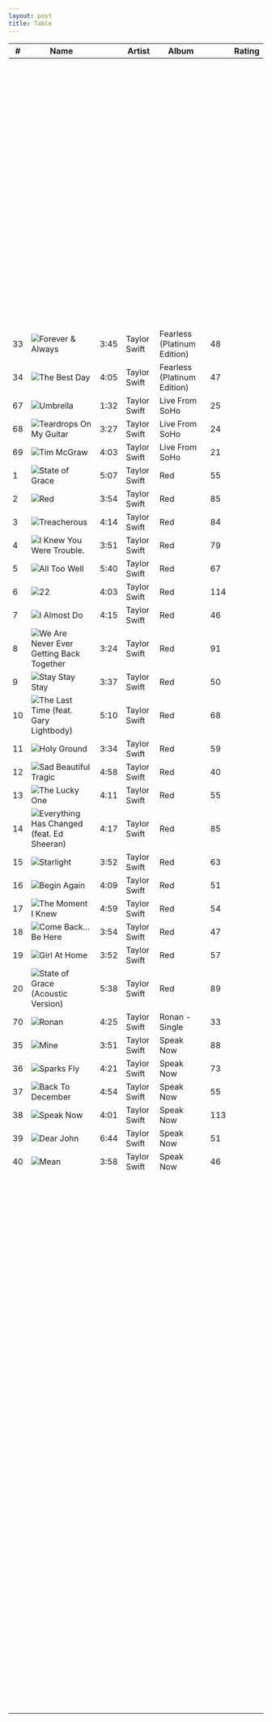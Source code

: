 ```yaml
---
layout: post
title: Table
---
```


<div class="playlist-songlist"><table class="song-table" data-type="pl" data-id="AMaBXyl9xlXU2As9Y51Dk1FcpURtA1lnkq5JJbpeuI4-XjheRjIb0OznCGaq-ioOC4GslZMDsjQeWTeZxw3bLVCchnKKtwbxYQ%3D%3D" data-options="{&quot;jX&quot;:false,&quot;hg&quot;:0,&quot;EJ&quot;:false,&quot;Dw&quot;:false,&quot;vJ&quot;:&quot;&quot;,&quot;Hw&quot;:false,&quot;YX&quot;:false,&quot;Td&quot;:&quot;&quot;,&quot;WJ&quot;:false,&quot;Ks&quot;:false,&quot;Fw&quot;:false,&quot;hK&quot;:false,&quot;iK&quot;:false,&quot;cX&quot;:true,&quot;vB&quot;:false,&quot;$e&quot;:false,&quot;Bl&quot;:false,&quot;Dn&quot;:false,&quot;KJ&quot;:false,&quot;eK&quot;:true,&quot;SW&quot;:false}"><thead><tr class="header-row"><th data-col="index" class="">#<div class="sort-icon"></div></th><th data-col="title" class="">Name<div class="sort-icon"></div></th><th data-col="duration" title="Duration" class=""><div class="icon" alt="Duration"></div><div class="sort-icon"></div></th><th data-col="artist" class="">Artist<div class="sort-icon"></div></th><th data-col="album" class="ascending">Album<div class="sort-icon"></div></th><th data-col="play-count" title="Play count" class=""><div class="icon" alt="Play count"></div><div class="sort-icon"></div></th><th data-col="rating" class="">Rating<div class="sort-icon"></div></th></tr></thead><tbody data-count="71" data-start-index="13" data-end-index="45"><tr class="vl-placeholder" style="height: 533px;"><td style="height: 533px;">&nbsp;</td></tr><tr class="song-row " data-id="45656078-c06c-3e36-90fa-c5e553562777" data-subscription-links="true" data-index="13"><td data-col="index"><span class="content">33</span></td><td data-col="title"><div class="title-right-items"><div class="hover-button" data-id="menu"></div></div><span class="content fade-out tooltip"><img src="//lh6.googleusercontent.com/2cEOIRC8i1HNY_pI1wUIG8WGrxrjRuN4nG1wLa67d8nVU4ri5z-5PvOozH6e=s40-e100-c">Forever &amp; Always</span></td><td data-col="duration">3:45</td><td data-col="artist" data-matched-id="A4saifqiazru565jhrrm6d72jaa"><span class="content fade-out tooltip"><span class="text">Taylor Swift</span></span></td><td data-col="album" data-album-artist="Taylor Swift" data-matched-id="B4yhq23vppp3hrjgfbq3rz47zfy"><span class="content fade-out tooltip"><span class="text">Fearless (Platinum Edition)</span></span></td><td data-col="play-count">48</td><td data-col="rating" data-rating="5" class="stars">&nbsp;</td></tr><tr class="song-row " data-id="b8c87ee1-a95d-345e-9644-ecbd1f5e6b17" data-subscription-links="true" data-index="14"><td data-col="index"><span class="content">34</span></td><td data-col="title"><div class="title-right-items"><div class="hover-button" data-id="menu"></div></div><span class="content fade-out tooltip"><img src="//lh6.googleusercontent.com/2cEOIRC8i1HNY_pI1wUIG8WGrxrjRuN4nG1wLa67d8nVU4ri5z-5PvOozH6e=s40-e100-c">The Best Day</span></td><td data-col="duration">4:05</td><td data-col="artist" data-matched-id="A4saifqiazru565jhrrm6d72jaa"><span class="content fade-out tooltip"><span class="text">Taylor Swift</span></span></td><td data-col="album" data-album-artist="Taylor Swift" data-matched-id="B4yhq23vppp3hrjgfbq3rz47zfy"><span class="content fade-out tooltip"><span class="text">Fearless (Platinum Edition)</span></span></td><td data-col="play-count">47</td><td data-col="rating" data-rating="4" class="stars">&nbsp;</td></tr><tr class="song-row " data-id="dff63e63-cb11-32aa-8daf-feb8a4fac8cf" data-subscription-links="true" data-index="15"><td data-col="index"><span class="content">67</span></td><td data-col="title"><div class="title-right-items"><div class="hover-button" data-id="menu"></div></div><span class="content fade-out tooltip"><img src="//lh5.googleusercontent.com/rkziAsDd9QlUON3de-BHOsPr-09LNSxYgUPsXxirnkCVndb90yCy9nxDv1ht=s40-e100-c">Umbrella</span></td><td data-col="duration">1:32</td><td data-col="artist" data-matched-id="A4saifqiazru565jhrrm6d72jaa"><span class="content fade-out tooltip"><span class="text">Taylor Swift</span></span></td><td data-col="album" data-album-artist="Taylor Swift"><span class="content fade-out tooltip"><span class="text">Live From SoHo</span></span></td><td data-col="play-count">25</td><td data-col="rating" data-rating="5" class="stars">&nbsp;</td></tr><tr class="song-row " data-id="c08856af-f084-3962-9567-f30ec7db37a3" data-subscription-links="true" data-index="16"><td data-col="index"><span class="content">68</span></td><td data-col="title"><div class="title-right-items"><div class="hover-button" data-id="menu"></div></div><span class="content fade-out tooltip"><img src="//lh5.googleusercontent.com/rkziAsDd9QlUON3de-BHOsPr-09LNSxYgUPsXxirnkCVndb90yCy9nxDv1ht=s40-e100-c">Teardrops On My Guitar</span></td><td data-col="duration">3:27</td><td data-col="artist" data-matched-id="A4saifqiazru565jhrrm6d72jaa"><span class="content fade-out tooltip"><span class="text">Taylor Swift</span></span></td><td data-col="album" data-album-artist="Taylor Swift"><span class="content fade-out tooltip"><span class="text">Live From SoHo</span></span></td><td data-col="play-count">24</td><td data-col="rating" data-rating="4" class="stars">&nbsp;</td></tr><tr class="song-row " data-id="1ce54301-e0a0-31ed-81be-f56a6ece4464" data-subscription-links="true" data-index="17"><td data-col="index"><span class="content">69</span></td><td data-col="title"><div class="title-right-items"><div class="hover-button" data-id="menu"></div></div><span class="content fade-out tooltip"><img src="//lh5.googleusercontent.com/rkziAsDd9QlUON3de-BHOsPr-09LNSxYgUPsXxirnkCVndb90yCy9nxDv1ht=s40-e100-c">Tim McGraw</span></td><td data-col="duration">4:03</td><td data-col="artist" data-matched-id="A4saifqiazru565jhrrm6d72jaa"><span class="content fade-out tooltip"><span class="text">Taylor Swift</span></span></td><td data-col="album" data-album-artist="Taylor Swift"><span class="content fade-out tooltip"><span class="text">Live From SoHo</span></span></td><td data-col="play-count">21</td><td data-col="rating" data-rating="5" class="stars">&nbsp;</td></tr><tr class="song-row " data-id="7aecb70c-3cdf-3493-b22e-12c6f3e772df" data-subscription-links="true" data-index="18"><td data-col="index"><span class="content">1</span></td><td data-col="title"><div class="title-right-items"><div class="hover-button" data-id="menu"></div></div><span class="content fade-out tooltip"><img src="//lh5.googleusercontent.com/ZDky-Q1bfznKgU6TECCfXZA_sLr7bQ8lRKhYrLvq_Cg62BedNZvwA80Hh4U=s40-e100-c">State of Grace</span></td><td data-col="duration">5:07</td><td data-col="artist" data-matched-id="A4saifqiazru565jhrrm6d72jaa"><span class="content fade-out tooltip"><span class="text">Taylor Swift</span></span></td><td data-col="album" data-album-artist="Taylor Swift" data-matched-id="B7yspn236ruvvc36wnacr76lkwi"><span class="content fade-out tooltip"><span class="text">Red</span></span></td><td data-col="play-count">55</td><td data-col="rating" data-rating="4" class="stars">&nbsp;</td></tr><tr class="song-row " data-id="cccf1b09-378d-3c7a-8e4d-2e8f19d25786" data-subscription-links="true" data-index="19"><td data-col="index"><span class="content">2</span></td><td data-col="title"><div class="title-right-items"><div class="hover-button" data-id="menu"></div></div><span class="content fade-out tooltip"><img src="//lh4.googleusercontent.com/F2x7eaLhSyiG7_gip0_bF5U98l45amL4DZ7tMVzqX6H3UdfkG3uiz5ul0A=s40-e100-c">Red</span></td><td data-col="duration">3:54</td><td data-col="artist" data-matched-id="A4saifqiazru565jhrrm6d72jaa"><span class="content fade-out tooltip"><span class="text">Taylor Swift</span></span></td><td data-col="album" data-album-artist="Taylor Swift" data-matched-id="B7yspn236ruvvc36wnacr76lkwi"><span class="content fade-out tooltip"><span class="text">Red</span></span></td><td data-col="play-count">85</td><td data-col="rating" data-rating="5" class="stars">&nbsp;</td></tr><tr class="song-row " data-id="758f4e5e-62d6-3848-a10a-7a2987574dac" data-subscription-links="true" data-index="20"><td data-col="index"><span class="content">3</span></td><td data-col="title"><div class="title-right-items"><div class="hover-button" data-id="menu"></div></div><span class="content fade-out tooltip"><img src="//lh5.googleusercontent.com/ZDky-Q1bfznKgU6TECCfXZA_sLr7bQ8lRKhYrLvq_Cg62BedNZvwA80Hh4U=s40-e100-c">Treacherous</span></td><td data-col="duration">4:14</td><td data-col="artist"><span class="content fade-out tooltip"><span class="text">Taylor Swift</span></span></td><td data-col="album" data-album-artist="Taylor Swift"><span class="content fade-out tooltip"><span class="text">Red</span></span></td><td data-col="play-count">84</td><td data-col="rating" data-rating="4" class="stars">&nbsp;</td></tr><tr class="song-row " data-id="26694c29-8742-3869-8970-4d1300e41cb8" data-subscription-links="true" data-index="21"><td data-col="index"><span class="content">4</span></td><td data-col="title"><div class="title-right-items"><div class="hover-button" data-id="menu"></div></div><span class="content fade-out tooltip"><img src="//lh5.googleusercontent.com/ZDky-Q1bfznKgU6TECCfXZA_sLr7bQ8lRKhYrLvq_Cg62BedNZvwA80Hh4U=s40-e100-c">I Knew You Were Trouble.</span></td><td data-col="duration">3:51</td><td data-col="artist" data-matched-id="A4saifqiazru565jhrrm6d72jaa"><span class="content fade-out tooltip"><span class="text">Taylor Swift</span></span></td><td data-col="album" data-album-artist="Taylor Swift" data-matched-id="B7yspn236ruvvc36wnacr76lkwi"><span class="content fade-out tooltip"><span class="text">Red</span></span></td><td data-col="play-count">79</td><td data-col="rating" data-rating="4" class="stars">&nbsp;</td></tr><tr class="song-row " data-id="057da86b-ec45-3fca-8b35-647903434b43" data-subscription-links="true" data-index="22"><td data-col="index"><span class="content">5</span></td><td data-col="title"><div class="title-right-items"><div class="hover-button" data-id="menu"></div></div><span class="content fade-out tooltip"><img src="//lh5.googleusercontent.com/ZDky-Q1bfznKgU6TECCfXZA_sLr7bQ8lRKhYrLvq_Cg62BedNZvwA80Hh4U=s40-e100-c">All Too Well</span></td><td data-col="duration">5:40</td><td data-col="artist" data-matched-id="A4saifqiazru565jhrrm6d72jaa"><span class="content fade-out tooltip"><span class="text">Taylor Swift</span></span></td><td data-col="album" data-album-artist="Taylor Swift"><span class="content fade-out tooltip"><span class="text">Red</span></span></td><td data-col="play-count">67</td><td data-col="rating" data-rating="5" class="stars">&nbsp;</td></tr><tr class="song-row" data-id="432e6183-a24e-3c22-8b58-5b3d6846793b" data-subscription-links="true" data-index="23"><td data-col="index"><span class="content">6</span></td><td data-col="title"><div class="title-right-items"><div class="hover-button" data-id="menu"></div></div><span class="content fade-out tooltip"><img src="//lh5.googleusercontent.com/ZDky-Q1bfznKgU6TECCfXZA_sLr7bQ8lRKhYrLvq_Cg62BedNZvwA80Hh4U=s40-e100-c">22</span></td><td data-col="duration">4:03</td><td data-col="artist" data-matched-id="A4saifqiazru565jhrrm6d72jaa"><span class="content fade-out tooltip"><span class="text">Taylor Swift</span></span></td><td data-col="album" data-album-artist="Taylor Swift" data-matched-id="B7yspn236ruvvc36wnacr76lkwi"><span class="content fade-out tooltip"><span class="text">Red</span></span></td><td data-col="play-count">114</td><td data-col="rating" data-rating="5" class="stars">&nbsp;</td></tr><tr class="song-row " data-id="77dcefd2-7e08-3401-967a-d29ba4b802b2" data-subscription-links="true" data-index="24"><td data-col="index"><span class="content">7</span></td><td data-col="title"><div class="title-right-items"><div class="hover-button" data-id="menu"></div></div><span class="content fade-out tooltip"><img src="//lh5.googleusercontent.com/ZDky-Q1bfznKgU6TECCfXZA_sLr7bQ8lRKhYrLvq_Cg62BedNZvwA80Hh4U=s40-e100-c">I Almost Do</span></td><td data-col="duration">4:15</td><td data-col="artist" data-matched-id="A4saifqiazru565jhrrm6d72jaa"><span class="content fade-out tooltip"><span class="text">Taylor Swift</span></span></td><td data-col="album" data-album-artist="Taylor Swift" data-matched-id="B7yspn236ruvvc36wnacr76lkwi"><span class="content fade-out tooltip"><span class="text">Red</span></span></td><td data-col="play-count">46</td><td data-col="rating" data-rating="4" class="stars">&nbsp;</td></tr><tr class="song-row " data-id="f975a25b-65e6-3a8c-962a-febcf4e34584" data-subscription-links="true" data-index="25"><td data-col="index"><span class="content">8</span></td><td data-col="title"><div class="title-right-items"><div class="hover-button" data-id="menu"></div></div><span class="content fade-out tooltip"><img src="//lh5.googleusercontent.com/ZDky-Q1bfznKgU6TECCfXZA_sLr7bQ8lRKhYrLvq_Cg62BedNZvwA80Hh4U=s40-e100-c">We Are Never Ever Getting Back Together</span></td><td data-col="duration">3:24</td><td data-col="artist" data-matched-id="A4saifqiazru565jhrrm6d72jaa"><span class="content fade-out tooltip"><span class="text">Taylor Swift</span></span></td><td data-col="album" data-album-artist="Taylor Swift" data-matched-id="B7yspn236ruvvc36wnacr76lkwi"><span class="content fade-out tooltip"><span class="text">Red</span></span></td><td data-col="play-count">91</td><td data-col="rating" data-rating="5" class="stars">&nbsp;</td></tr><tr class="song-row " data-id="ffde1e50-779d-30a9-9ede-100025309811" data-subscription-links="true" data-index="26"><td data-col="index"><span class="content">9</span></td><td data-col="title"><div class="title-right-items"><div class="hover-button" data-id="menu"></div></div><span class="content fade-out tooltip"><img src="//lh5.googleusercontent.com/ZDky-Q1bfznKgU6TECCfXZA_sLr7bQ8lRKhYrLvq_Cg62BedNZvwA80Hh4U=s40-e100-c">Stay Stay Stay</span></td><td data-col="duration">3:37</td><td data-col="artist" data-matched-id="A4saifqiazru565jhrrm6d72jaa"><span class="content fade-out tooltip"><span class="text">Taylor Swift</span></span></td><td data-col="album" data-album-artist="Taylor Swift" data-matched-id="B7yspn236ruvvc36wnacr76lkwi"><span class="content fade-out tooltip"><span class="text">Red</span></span></td><td data-col="play-count">50</td><td data-col="rating" data-rating="4" class="stars">&nbsp;</td></tr><tr class="song-row " data-id="f265a666-c812-3a54-9013-c27c4c8894fd" data-subscription-links="true" data-index="27"><td data-col="index"><span class="content">10</span></td><td data-col="title"><div class="title-right-items"><div class="hover-button" data-id="menu"></div></div><span class="content fade-out tooltip"><img src="//lh5.googleusercontent.com/ZDky-Q1bfznKgU6TECCfXZA_sLr7bQ8lRKhYrLvq_Cg62BedNZvwA80Hh4U=s40-e100-c">The Last Time (feat. Gary Lightbody)</span></td><td data-col="duration">5:10</td><td data-col="artist" data-matched-id="A4saifqiazru565jhrrm6d72jaa"><span class="content fade-out tooltip"><span class="text">Taylor Swift</span></span></td><td data-col="album" data-album-artist="Taylor Swift" data-matched-id="B7yspn236ruvvc36wnacr76lkwi"><span class="content fade-out tooltip"><span class="text">Red</span></span></td><td data-col="play-count">68</td><td data-col="rating" data-rating="5" class="stars">&nbsp;</td></tr><tr class="song-row " data-id="c715c121-eaa4-3ceb-8182-a0b5a7035c2e" data-subscription-links="true" data-index="28"><td data-col="index"><span class="content">11</span></td><td data-col="title"><div class="title-right-items"><div class="hover-button" data-id="menu"></div></div><span class="content fade-out tooltip"><img src="//lh5.googleusercontent.com/ZDky-Q1bfznKgU6TECCfXZA_sLr7bQ8lRKhYrLvq_Cg62BedNZvwA80Hh4U=s40-e100-c">Holy Ground</span></td><td data-col="duration">3:34</td><td data-col="artist" data-matched-id="A4saifqiazru565jhrrm6d72jaa"><span class="content fade-out tooltip"><span class="text">Taylor Swift</span></span></td><td data-col="album" data-album-artist="Taylor Swift" data-matched-id="B7yspn236ruvvc36wnacr76lkwi"><span class="content fade-out tooltip"><span class="text">Red</span></span></td><td data-col="play-count">59</td><td data-col="rating" data-rating="4" class="stars">&nbsp;</td></tr><tr class="song-row currently-playing" data-id="6d581187-52cc-3eea-8d44-8ef1c9aab37a" data-subscription-links="true" data-index="29"><td data-col="index"><span class="content">12<div class="song-indicator" data-playback-status="playing"></div></span></td><td data-col="title"><div class="title-right-items"><div class="hover-button" data-id="menu"></div></div><span class="content fade-out tooltip"><img src="//lh5.googleusercontent.com/ZDky-Q1bfznKgU6TECCfXZA_sLr7bQ8lRKhYrLvq_Cg62BedNZvwA80Hh4U=s40-e100-c">Sad Beautiful Tragic</span></td><td data-col="duration">4:58</td><td data-col="artist" data-matched-id="A4saifqiazru565jhrrm6d72jaa"><span class="content fade-out tooltip"><span class="text">Taylor Swift</span></span></td><td data-col="album" data-album-artist="Taylor Swift"><span class="content fade-out tooltip"><span class="text">Red</span></span></td><td data-col="play-count">40</td><td data-col="rating" data-rating="4" class="stars">&nbsp;</td></tr><tr class="song-row " data-id="e24f8b13-4ee4-3de8-9949-ad78b1f5a396" data-subscription-links="true" data-index="30"><td data-col="index"><span class="content">13</span></td><td data-col="title"><div class="title-right-items"><div class="hover-button" data-id="menu"></div></div><span class="content fade-out tooltip"><img src="//lh5.googleusercontent.com/ZDky-Q1bfznKgU6TECCfXZA_sLr7bQ8lRKhYrLvq_Cg62BedNZvwA80Hh4U=s40-e100-c">The Lucky One</span></td><td data-col="duration">4:11</td><td data-col="artist" data-matched-id="A4saifqiazru565jhrrm6d72jaa"><span class="content fade-out tooltip"><span class="text">Taylor Swift</span></span></td><td data-col="album" data-album-artist="Taylor Swift"><span class="content fade-out tooltip"><span class="text">Red</span></span></td><td data-col="play-count">55</td><td data-col="rating" data-rating="4" class="stars">&nbsp;</td></tr><tr class="song-row " data-id="0fe349d5-a755-3121-a290-d000f8398a85" data-subscription-links="true" data-index="31"><td data-col="index"><span class="content">14</span></td><td data-col="title"><div class="title-right-items"><div class="hover-button" data-id="menu"></div></div><span class="content fade-out tooltip"><img src="//lh5.googleusercontent.com/ZDky-Q1bfznKgU6TECCfXZA_sLr7bQ8lRKhYrLvq_Cg62BedNZvwA80Hh4U=s40-e100-c">Everything Has Changed (feat. Ed Sheeran)</span></td><td data-col="duration">4:17</td><td data-col="artist"><span class="content fade-out tooltip"><span class="text">Taylor Swift</span></span></td><td data-col="album" data-album-artist="Taylor Swift"><span class="content fade-out tooltip"><span class="text">Red</span></span></td><td data-col="play-count">85</td><td data-col="rating" data-rating="5" class="stars">&nbsp;</td></tr><tr class="song-row " data-id="aea7a0ae-0b9f-3a8f-9b58-149ab0b51036" data-subscription-links="true" data-index="32"><td data-col="index"><span class="content">15</span></td><td data-col="title"><div class="title-right-items"><div class="hover-button" data-id="menu"></div></div><span class="content fade-out tooltip"><img src="//lh5.googleusercontent.com/ZDky-Q1bfznKgU6TECCfXZA_sLr7bQ8lRKhYrLvq_Cg62BedNZvwA80Hh4U=s40-e100-c">Starlight</span></td><td data-col="duration">3:52</td><td data-col="artist"><span class="content fade-out tooltip"><span class="text">Taylor Swift</span></span></td><td data-col="album" data-album-artist="Taylor Swift"><span class="content fade-out tooltip"><span class="text">Red</span></span></td><td data-col="play-count">63</td><td data-col="rating" data-rating="4" class="stars">&nbsp;</td></tr><tr class="song-row" data-id="c2cc4860-ba1e-3a9f-9bc3-847ccdbed228" data-subscription-links="true" data-index="33"><td data-col="index"><span class="content">16</span></td><td data-col="title"><div class="title-right-items"><div class="hover-button" data-id="menu"></div></div><span class="content fade-out tooltip"><img src="//lh5.googleusercontent.com/ZDky-Q1bfznKgU6TECCfXZA_sLr7bQ8lRKhYrLvq_Cg62BedNZvwA80Hh4U=s40-e100-c">Begin Again</span></td><td data-col="duration">4:09</td><td data-col="artist" data-matched-id="A4saifqiazru565jhrrm6d72jaa"><span class="content fade-out tooltip"><span class="text">Taylor Swift</span></span></td><td data-col="album" data-album-artist="Taylor Swift"><span class="content fade-out tooltip"><span class="text">Red</span></span></td><td data-col="play-count">51</td><td data-col="rating" data-rating="4" class="stars">&nbsp;</td></tr><tr class="song-row" data-id="78887748-221f-3862-9b5a-1730d7e54ff0" data-subscription-links="true" data-index="34"><td data-col="index"><span class="content">17</span></td><td data-col="title"><div class="title-right-items"><div class="hover-button" data-id="menu"></div></div><span class="content fade-out tooltip"><img src="//lh5.googleusercontent.com/ZDky-Q1bfznKgU6TECCfXZA_sLr7bQ8lRKhYrLvq_Cg62BedNZvwA80Hh4U=s40-e100-c">The Moment I Knew</span></td><td data-col="duration">4:59</td><td data-col="artist"><span class="content fade-out tooltip"><span class="text">Taylor Swift</span></span></td><td data-col="album" data-album-artist="Taylor Swift"><span class="content fade-out tooltip"><span class="text">Red</span></span></td><td data-col="play-count">54</td><td data-col="rating" data-rating="4" class="stars">&nbsp;</td></tr><tr class="song-row " data-id="189f59da-b073-38f8-b8f2-398825da4ed1" data-subscription-links="true" data-index="35"><td data-col="index"><span class="content">18</span></td><td data-col="title"><div class="title-right-items"><div class="hover-button" data-id="menu"></div></div><span class="content fade-out tooltip"><img src="//lh5.googleusercontent.com/ZDky-Q1bfznKgU6TECCfXZA_sLr7bQ8lRKhYrLvq_Cg62BedNZvwA80Hh4U=s40-e100-c">Come Back... Be Here</span></td><td data-col="duration">3:54</td><td data-col="artist" data-matched-id="A4saifqiazru565jhrrm6d72jaa"><span class="content fade-out tooltip"><span class="text">Taylor Swift</span></span></td><td data-col="album" data-album-artist="Taylor Swift"><span class="content fade-out tooltip"><span class="text">Red</span></span></td><td data-col="play-count">47</td><td data-col="rating" data-rating="5" class="stars">&nbsp;</td></tr><tr class="song-row " data-id="124da40b-074d-3080-ae5e-78b461f836c2" data-subscription-links="true" data-index="36"><td data-col="index"><span class="content">19</span></td><td data-col="title"><div class="title-right-items"><div class="hover-button" data-id="menu"></div></div><span class="content fade-out tooltip"><img src="//lh5.googleusercontent.com/ZDky-Q1bfznKgU6TECCfXZA_sLr7bQ8lRKhYrLvq_Cg62BedNZvwA80Hh4U=s40-e100-c">Girl At Home</span></td><td data-col="duration">3:52</td><td data-col="artist" data-matched-id="A4saifqiazru565jhrrm6d72jaa"><span class="content fade-out tooltip"><span class="text">Taylor Swift</span></span></td><td data-col="album" data-album-artist="Taylor Swift"><span class="content fade-out tooltip"><span class="text">Red</span></span></td><td data-col="play-count">57</td><td data-col="rating" data-rating="5" class="stars">&nbsp;</td></tr><tr class="song-row " data-id="d7a08500-356b-325b-a867-726d5b2fe3b7" data-subscription-links="true" data-index="37"><td data-col="index"><span class="content">20</span></td><td data-col="title"><div class="title-right-items"><div class="hover-button" data-id="menu"></div></div><span class="content fade-out tooltip"><img src="//lh5.googleusercontent.com/ZDky-Q1bfznKgU6TECCfXZA_sLr7bQ8lRKhYrLvq_Cg62BedNZvwA80Hh4U=s40-e100-c">State of Grace (Acoustic Version)</span></td><td data-col="duration">5:38</td><td data-col="artist"><span class="content fade-out tooltip"><span class="text">Taylor Swift</span></span></td><td data-col="album" data-album-artist="Taylor Swift"><span class="content fade-out tooltip"><span class="text">Red</span></span></td><td data-col="play-count">89</td><td data-col="rating" data-rating="5" class="stars">&nbsp;</td></tr><tr class="song-row " data-id="28d68e6d-67d4-368b-b02a-d72556a37054" data-subscription-links="true" data-index="38"><td data-col="index"><span class="content">70</span></td><td data-col="title"><div class="title-right-items"><div class="hover-button" data-id="menu"></div></div><span class="content fade-out tooltip"><img src="//lh5.googleusercontent.com/SQdyhLO_RwHIQrGSBOe4mutBN4puHi7a3idCCerAO3BCVPsYYjqa0oWAlVNA=s40-e100-c">Ronan</span></td><td data-col="duration">4:25</td><td data-col="artist" data-matched-id="A4saifqiazru565jhrrm6d72jaa"><span class="content fade-out tooltip"><span class="text">Taylor Swift</span></span></td><td data-col="album" data-album-artist="Taylor Swift" data-matched-id="Bcz3a233hz76njlgphnugq7nv64"><span class="content fade-out tooltip"><span class="text">Ronan - Single</span></span></td><td data-col="play-count">33</td><td data-col="rating" data-rating="5" class="stars">&nbsp;</td></tr><tr class="song-row " data-id="c4b669e3-6e21-358e-b37a-07ec95dcc20a" data-subscription-links="true" data-index="39"><td data-col="index"><span class="content">35</span></td><td data-col="title"><div class="title-right-items"><div class="hover-button" data-id="menu"></div></div><span class="content fade-out tooltip"><img src="//lh4.googleusercontent.com/oQrGXSSUrmDXAosH3lKXz6VpUg9SvtQyaahYyJ6K2_ygDhvUG64EUEES8AEf0A=s40-e100-c">Mine</span></td><td data-col="duration">3:51</td><td data-col="artist" data-matched-id="A4saifqiazru565jhrrm6d72jaa"><span class="content fade-out tooltip"><span class="text">Taylor Swift</span></span></td><td data-col="album" data-album-artist="" data-matched-id="Bst5axbw2mae5kyecg3a4siinqa"><span class="content fade-out tooltip"><span class="text">Speak Now</span></span></td><td data-col="play-count">88</td><td data-col="rating" data-rating="5" class="stars">&nbsp;</td></tr><tr class="song-row " data-id="e22c376d-5f66-31a1-9c74-8a20e17e926e" data-subscription-links="true" data-index="40"><td data-col="index"><span class="content">36</span></td><td data-col="title"><div class="title-right-items"><div class="hover-button" data-id="menu"></div></div><span class="content fade-out tooltip"><img src="//lh4.googleusercontent.com/oQrGXSSUrmDXAosH3lKXz6VpUg9SvtQyaahYyJ6K2_ygDhvUG64EUEES8AEf0A=s40-e100-c">Sparks Fly</span></td><td data-col="duration">4:21</td><td data-col="artist" data-matched-id="A4saifqiazru565jhrrm6d72jaa"><span class="content fade-out tooltip"><span class="text">Taylor Swift</span></span></td><td data-col="album" data-album-artist="" data-matched-id="Bst5axbw2mae5kyecg3a4siinqa"><span class="content fade-out tooltip"><span class="text">Speak Now</span></span></td><td data-col="play-count">73</td><td data-col="rating" data-rating="5" class="stars">&nbsp;</td></tr><tr class="song-row " data-id="06af88ad-4e94-3fb5-a4ce-b0517405ac81" data-subscription-links="true" data-index="41"><td data-col="index"><span class="content">37</span></td><td data-col="title"><div class="title-right-items"><div class="hover-button" data-id="menu"></div></div><span class="content fade-out tooltip"><img src="//lh4.googleusercontent.com/oQrGXSSUrmDXAosH3lKXz6VpUg9SvtQyaahYyJ6K2_ygDhvUG64EUEES8AEf0A=s40-e100-c">Back To December</span></td><td data-col="duration">4:54</td><td data-col="artist" data-matched-id="A4saifqiazru565jhrrm6d72jaa"><span class="content fade-out tooltip"><span class="text">Taylor Swift</span></span></td><td data-col="album" data-album-artist="" data-matched-id="Bst5axbw2mae5kyecg3a4siinqa"><span class="content fade-out tooltip"><span class="text">Speak Now</span></span></td><td data-col="play-count">55</td><td data-col="rating" data-rating="4" class="stars">&nbsp;</td></tr><tr class="song-row " data-id="eefe44bb-db4d-3c3c-8e14-ea3d1685650d" data-subscription-links="true" data-index="42"><td data-col="index"><span class="content">38</span></td><td data-col="title"><div class="title-right-items"><div class="hover-button" data-id="menu"></div></div><span class="content fade-out tooltip"><img src="//lh4.googleusercontent.com/oQrGXSSUrmDXAosH3lKXz6VpUg9SvtQyaahYyJ6K2_ygDhvUG64EUEES8AEf0A=s40-e100-c">Speak Now</span></td><td data-col="duration">4:01</td><td data-col="artist" data-matched-id="A4saifqiazru565jhrrm6d72jaa"><span class="content fade-out tooltip"><span class="text">Taylor Swift</span></span></td><td data-col="album" data-album-artist="" data-matched-id="Bst5axbw2mae5kyecg3a4siinqa"><span class="content fade-out tooltip"><span class="text">Speak Now</span></span></td><td data-col="play-count">113</td><td data-col="rating" data-rating="5" class="stars">&nbsp;</td></tr><tr class="song-row " data-id="b087e30b-86ee-3398-b1e0-1b4258f8add7" data-subscription-links="true" data-index="43"><td data-col="index"><span class="content">39</span></td><td data-col="title"><div class="title-right-items"><div class="hover-button" data-id="menu"></div></div><span class="content fade-out tooltip"><img src="//lh4.googleusercontent.com/oQrGXSSUrmDXAosH3lKXz6VpUg9SvtQyaahYyJ6K2_ygDhvUG64EUEES8AEf0A=s40-e100-c">Dear John</span></td><td data-col="duration">6:44</td><td data-col="artist" data-matched-id="A4saifqiazru565jhrrm6d72jaa"><span class="content fade-out tooltip"><span class="text">Taylor Swift</span></span></td><td data-col="album" data-album-artist="" data-matched-id="Bst5axbw2mae5kyecg3a4siinqa"><span class="content fade-out tooltip"><span class="text">Speak Now</span></span></td><td data-col="play-count">51</td><td data-col="rating" data-rating="5" class="stars">&nbsp;</td></tr><tr class="song-row " data-id="9680bbbc-3560-3a4d-82f4-87f68d197304" data-subscription-links="true" data-index="44"><td data-col="index"><span class="content">40</span></td><td data-col="title"><div class="title-right-items"><div class="hover-button" data-id="menu"></div></div><span class="content fade-out tooltip"><img src="//lh4.googleusercontent.com/oQrGXSSUrmDXAosH3lKXz6VpUg9SvtQyaahYyJ6K2_ygDhvUG64EUEES8AEf0A=s40-e100-c">Mean</span></td><td data-col="duration">3:58</td><td data-col="artist" data-matched-id="A4saifqiazru565jhrrm6d72jaa"><span class="content fade-out tooltip"><span class="text">Taylor Swift</span></span></td><td data-col="album" data-album-artist="" data-matched-id="Bst5axbw2mae5kyecg3a4siinqa"><span class="content fade-out tooltip"><span class="text">Speak Now</span></span></td><td data-col="play-count">46</td><td data-col="rating" data-rating="5" class="stars">&nbsp;</td></tr><tr class="vl-placeholder" style="height: 1066px;"><td style="height: 1066px;">&nbsp;</td></tr></tbody></table></div>
